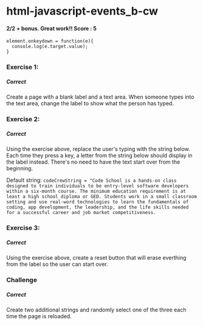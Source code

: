 # html-javascript-events_b-cw
#### 2/2 + bonus. Great work!! Score : 5
```
element.onkeydown = function(e){
  console.log(e.target.value);
}
```

### Exercise 1:
##### Correct 
Create a page with a blank label and a text area. When someone types into the text area, change the label to show what the person has typed.

### Exercise 2:
##### Correct
Using the exercise above, replace the user's typing with the string below. Each time they press a key, a letter from the string below should display in the label instead. There's no need to have the text start over from the beginning.

Default string: ```codeCrewString = "Code School is a hands-on class designed to train individuals to be entry-level software developers within a six-month course. The minimum education requirement is at least a high school diploma or GED. Students work in a small classroom setting and use real-word technologies to learn the fundamentals of coding, app development, the leadership, and the life skills needed for a successful career and job market competitiveness.``` 

### Exercise 3:
##### Correct
Using the exercise above, create a reset button that will erase everthing from the label so the user can start over.

### Challenge
##### Correct
Create two additional strings and randomly select one of the three each time the page is reloaded.

